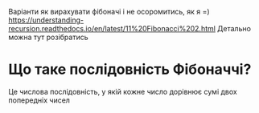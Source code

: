 Варіанти  як вирахувати фібоначі і не осоромитись, як я =)  
https://understanding-recursion.readthedocs.io/en/latest/11%20Fibonacci%202.html     Детально можна тут розібратись  

# Що таке послідовність Фібоначчі?
Це числова послідовність, у якій кожне число дорівнює сумі двох попередніх чисел
